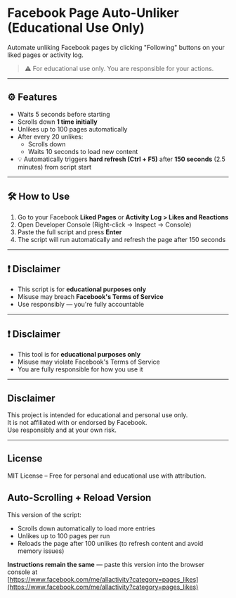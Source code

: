 # Facebook Page Auto-Unliker (Educational Use Only)

Automate unliking Facebook pages by clicking "Following" buttons on your liked pages or activity log.

> ⚠️ For educational use only. You are responsible for your actions.

---

## ⚙️ Features

- Waits 5 seconds before starting
- Scrolls down **1 time initially**
- Unlikes up to 100 pages automatically
- After every 20 unlikes:
  - Scrolls down
  - Waits 10 seconds to load new content
- 💡 Automatically triggers **hard refresh (Ctrl + F5)** after **150 seconds** (2.5 minutes) from script start

---

## 🛠️ How to Use

1. Go to your Facebook **Liked Pages** or **Activity Log > Likes and Reactions**
2. Open Developer Console (Right-click → Inspect → Console)
3. Paste the full script and press **Enter**
4. The script will run automatically and refresh the page after 150 seconds

---

## ❗ Disclaimer

- This script is for **educational purposes only**
- Misuse may breach **Facebook's Terms of Service**
- Use responsibly — you're fully accountable


---

## ❗ Disclaimer

- This tool is for **educational purposes only**
- Misuse may violate Facebook's Terms of Service
- You are fully responsible for how you use it



---

## Disclaimer

This project is intended for educational and personal use only.  
It is not affiliated with or endorsed by Facebook.  
Use responsibly and at your own risk.

---

## License

MIT License – Free for personal and educational use with attribution.





## Auto-Scrolling + Reload Version

This version of the script:

- Scrolls down automatically to load more entries
- Unlikes up to 100 pages per run
- Reloads the page after 100 unlikes (to refresh content and avoid memory issues)

**Instructions remain the same** — paste this version into the browser console at  
[https://www.facebook.com/me/allactivity?category=pages_likes](https://www.facebook.com/me/allactivity?category=pages_likes)



